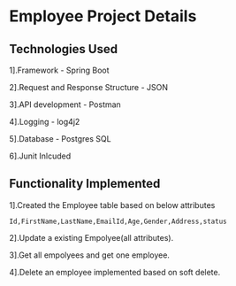 Employee Project Details
==========================

Technologies Used
-----------------
1].Framework - Spring Boot

2].Request and Response Structure - JSON

3].API development - Postman

4].Logging - log4j2

5].Database - Postgres SQL 

6].Junit Inlcuded


Functionality Implemented
--------------------------

1].Created the Employee table based on below attributes

	Id,FirstName,LastName,EmailId,Age,Gender,Address,status

2].Update a existing Empolyee(all attributes).

3].Get all empolyees and get one employee.

4].Delete an employee implemented based on soft delete.
